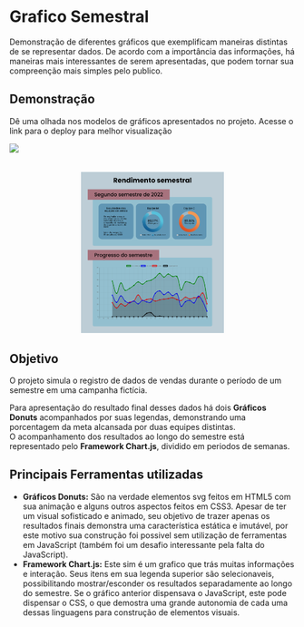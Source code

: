 # Grafico Semestral

Demonstração de diferentes gráficos que exemplificam maneiras distintas de se representar dados. De acordo com a importância das informações, há maneiras mais interessantes de serem apresentadas, que podem tornar sua compreenção mais simples pelo publico.

## Demonstração

Dê uma olhada nos modelos de gráficos apresentados no projeto. Acesse o link para o deploy para melhor visualização

 <a href="" target="_blank"><img src="https://img.shields.io/badge/deploy-Formul%C3%A1rio-008000" rel="Deploy badge" /><a><br><br>

<div align="center">
  <img width="50%" src="imagem do resultado/screenshoot-graficos-semestrais-chartjs.png" alt="Designe da página de gráficos" />
</div>

## Objetivo

O projeto simula o registro de dados de vendas durante o período de um semestre em uma campanha fictícia.

Para apresentação do resultado final desses dados há dois **Gráficos Donuts** acompanhados por suas legendas, demonstrando uma porcentagem da meta alcansada por duas equipes distintas.<br>
O acompanhamento dos resultados ao longo do semestre está representado pelo **Framework Chart.js**, dividido em periodos de semanas.

## Principais Ferramentas utilizadas

 - **Gráficos Donuts:** São na verdade elementos svg feitos em HTML5 com sua animação e alguns outros aspectos feitos em CSS3. Apesar de ter um visual sofisticado e animado, seu objetivo de trazer apenas os resultados finais demonstra uma característica estática e imutável, por este motivo sua construção foi possivel sem utilização de ferramentas em JavaScript (também foi um desafio interessante pela falta do JavaScript).
 - **Framework Chart.js:** Este sim é um grafico que trás muitas informações e interação. Seus itens em sua legenda superior são selecionaveis, possibilitando mostrar/esconder os resultados separadamente ao longo do semestre. Se o gráfico anterior dispensava o JavaScript, este pode dispensar o CSS, o que demostra uma grande autonomia de cada uma dessas linguagens para construção de elementos visuais.
